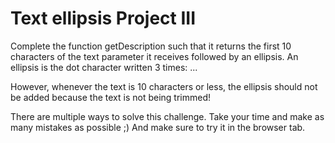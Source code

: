 # Text ellipsis Project III

Complete the function getDescription such that it returns the first 10 characters of the text parameter it receives followed by an ellipsis. An ellipsis is the dot character written 3 times: ...

However, whenever the text is 10 characters or less, the ellipsis should not be added because the text is not being trimmed!

There are multiple ways to solve this challenge. Take your time and make as many mistakes as possible ;) And make sure to try it in the browser tab.